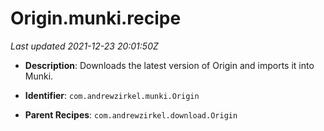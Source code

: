 # Origin.munki.recipe

_Last updated 2021-12-23 20:01:50Z_

- **Description**: Downloads the latest version of Origin and imports it into Munki.

- **Identifier**: `com.andrewzirkel.munki.Origin`

- **Parent Recipes**: `com.andrewzirkel.download.Origin`

